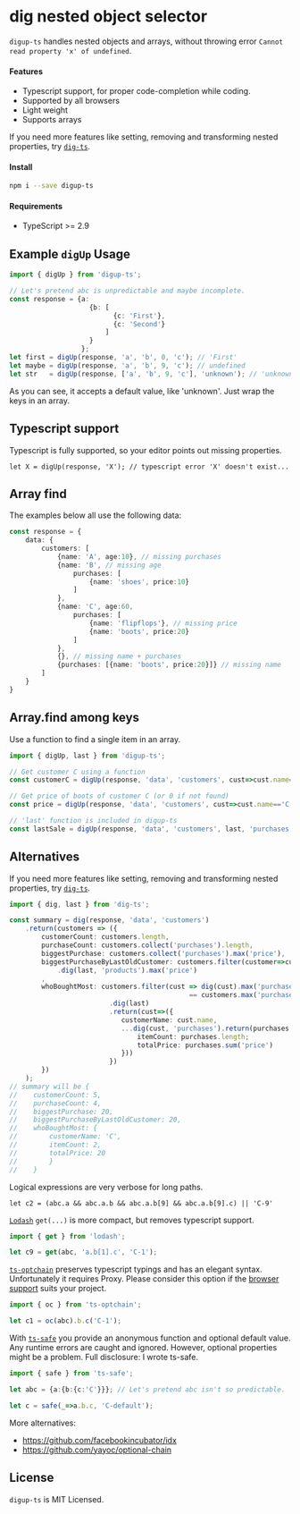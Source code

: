 # dig nested object selector

`digup-ts` handles nested objects and arrays,
without throwing error `Cannot read property 'x' of undefined`.

#### Features
- Typescript support, for proper code-completion while coding.
- Supported by all browsers 
- Light weight
- Supports arrays

If you need more features like setting, removing and transforming nested properties,
try [`dig-ts`](https://www.npmjs.com/package/dig-ts). 


#### Install

```bash
npm i --save digup-ts
```

#### Requirements

- TypeScript >= 2.9

## Example `digUp` Usage

```typescript
import { digUp } from 'digup-ts';

// Let's pretend abc is unpredictable and maybe incomplete.
const response = {a:
                    {b: [
                          {c: 'First'}, 
                          {c: 'Second'}
                        ]
                    }
                  };
let first = digUp(response, 'a', 'b', 0, 'c'); // 'First'
let maybe = digUp(response, 'a', 'b', 9, 'c'); // undefined
let str   = digUp(response, ['a', 'b', 9, 'c'], 'unknown'); // 'unknown'
```
As you can see, it accepts a default value, like 'unknown'. 
Just wrap the keys in an array.

## Typescript support

Typescript is fully supported, so your editor points out missing properties.
```
let X = digUp(response, 'X'); // typescript error 'X' doesn't exist...
```

## Array find

The examples below all use the following data:
```typescript
const response = {
    data: {
        customers: [
            {name: 'A', age:10}, // missing purchases
            {name: 'B', // missing age
                purchases: [
                    {name: 'shoes', price:10}
                ]
            },
            {name: 'C', age:60,
                purchases: [
                    {name: 'flipflops'}, // missing price
                    {name: 'boots', price:20}
                ]
            },
            {}, // missing name + purchases
            {purchases: [{name: 'boots', price:20}]} // missing name
        ]
    }
}
```
## Array.find among keys

Use a function to find a single item in an array.
```typescript
import { digUp, last } from 'digup-ts';

// Get customer C using a function
const customerC = digUp(response, 'data', 'customers', cust=>cust.name=='C');

// Get price of boots of customer C (or 0 if not found)
const price = digUp(response, 'data', 'customers', cust=>cust.name=='C', 'purchases', pur=>pur.name=='boots', 'price');

// 'last' function is included in digup-ts
const lastSale = digUp(response, 'data', 'customers', last, 'purchases', last); // boots object

```

## Alternatives

If you need more features like setting, removing and transforming nested properties, try [`dig-ts`](https://www.npmjs.com/package/dig-ts).
```typescript
import { dig, last } from 'dig-ts';

const summary = dig(response, 'data', 'customers')
    .return(customers => ({
        customerCount: customers.length,
        purchaseCount: customers.collect('purchases').length,
        biggestPurchase: customers.collect('purchases').max('price'),
        biggestPurchaseByLastOldCustomer: customers.filter(customer=>customer.age>=60)
            .dig(last, 'products').max('price')
        ,
        whoBoughtMost: customers.filter(cust => dig(cust).max('purchases', 'length') 
                                             == customers.max('purchases', 'length'))
                         .dig(last)
                         .return(cust=>({
                            customerName: cust.name,
                            ...dig(cust, 'purchases').return(purchases => ({
                                itemCount: purchases.length;
                                totalPrice: purchases.sum('price')
                            }))
                         })
        })
    );
// summary will be {
//    customerCount: 5,
//    purchaseCount: 4,
//    biggestPurchase: 20,
//    biggestPurchaseByLastOldCustomer: 20,
//    whoBoughtMost: {
//        customerName: 'C',
//        itemCount: 2,
//        totalPrice: 20
//        }
//    }
```
Logical expressions are very verbose for long paths.
```
let c2 = (abc.a && abc.a.b && abc.a.b[9] && abc.a.b[9].c) || 'C-9'
```
[`Lodash`](https://lodash.com/) `get(...)` is more compact, 
but removes typescript support.

```typescript
import { get } from 'lodash';

let c9 = get(abc, 'a.b[1].c', 'C-1');
```

[`ts-optchain`](https://www.npmjs.com/package/ts-optchain) preserves typescript typings and has an elegant syntax. 
Unfortunately it requires Proxy. 
Please consider this option if the [browser support](https://caniuse.com/#search=proxy) suits your project.

```typescript
import { oc } from 'ts-optchain';

let c1 = oc(abc).b.c('C-1');
```
With [`ts-safe`](https://www.npmjs.com/package/ts-save) you provide an anonymous function and optional default value. Any runtime errors are caught and ignored. However, optional properties might be a problem. Full disclosure: I wrote ts-safe.
```typescript
import { safe } from 'ts-safe';

let abc = {a:{b:{c:'C'}}}; // Let's pretend abc isn't so predictable.

let c = safe(_=>a.b.c, 'C-default');
```
More alternatives:

- https://github.com/facebookincubator/idx
- https://github.com/yayoc/optional-chain

## License

`digup-ts` is MIT Licensed.

